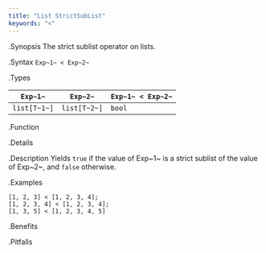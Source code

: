 ```yaml
---
title: "List StrictSubList"
keywords: "<"
---
```


.Synopsis
The strict sublist operator on lists.

.Syntax
`Exp~1~ < Exp~2~`

.Types


| `Exp~1~`     |  `Exp~2~`     | `Exp~1~ < Exp~2~`  |
| --- | --- | --- |
| `list[T~1~]` |  `list[T~2~]` | `bool`               |


.Function

.Details

.Description
Yields `true` if the value of Exp~1~ is a strict sublist of the value of Exp~2~,  and `false` otherwise.

.Examples
```rascal-shell
[1, 2, 3] < [1, 2, 3, 4];
[1, 2, 3, 4] < [1, 2, 3, 4];
[1, 3, 5] < [1, 2, 3, 4, 5]
```

.Benefits

.Pitfalls

